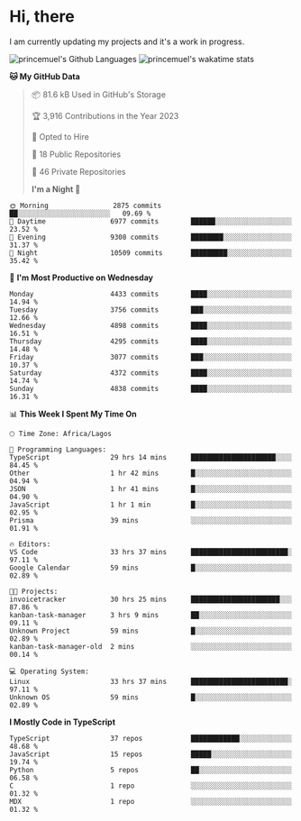 # Hi, there

<!--
**princemuel/princemuel** is a ✨ _special_ ✨ repository because its `README.md` (this file) appears on your GitHub profile.

Here are some ideas to get you started:

- 🔭 I’m currently working on ...
- 🌱 I’m currently learning ...
- 👯 I’m looking to collaborate on ...
- 🤔 I’m looking for help with ...
- 💬 Ask me about ...
- 📫 How to reach me: ...
- 😄 Pronouns: ...
- ⚡ Fun fact: ...
-->

I am currently updating my projects and it's a work in progress.

![princemuel's Github Languages](https://github-readme-stats.vercel.app/api/top-langs/?username=princemuel&text_color=586069&layout=compact&hide_border=true&title_color=0366d6&count_private=true&include_all_commits=true&theme=tokyonight&show_icons=true)
![princemuel's wakatime stats](https://github-readme-stats.vercel.app/api/wakatime?username=princemuel&text_color=586069&layout=compact&hide_border=true&title_color=0366d6&count_private=true&include_all_commits=true&theme=tokyonight&show_icons=true)

<!--START_SECTION:waka-->

**🐱 My GitHub Data**

> 📦 81.6 kB Used in GitHub's Storage
>
> 🏆 3,916 Contributions in the Year 2023
>
> 💼 Opted to Hire
>
> 📜 18 Public Repositories
>
> 🔑 46 Private Repositories
>
> **I'm a Night 🦉**

```text
🌞 Morning                2875 commits        ██░░░░░░░░░░░░░░░░░░░░░░░   09.69 %
🌆 Daytime                6977 commits        ██████░░░░░░░░░░░░░░░░░░░   23.52 %
🌃 Evening                9308 commits        ████████░░░░░░░░░░░░░░░░░   31.37 %
🌙 Night                  10509 commits       █████████░░░░░░░░░░░░░░░░   35.42 %
```

📅 **I'm Most Productive on Wednesday**

```text
Monday                   4433 commits        ████░░░░░░░░░░░░░░░░░░░░░   14.94 %
Tuesday                  3756 commits        ███░░░░░░░░░░░░░░░░░░░░░░   12.66 %
Wednesday                4898 commits        ████░░░░░░░░░░░░░░░░░░░░░   16.51 %
Thursday                 4295 commits        ████░░░░░░░░░░░░░░░░░░░░░   14.48 %
Friday                   3077 commits        ███░░░░░░░░░░░░░░░░░░░░░░   10.37 %
Saturday                 4372 commits        ████░░░░░░░░░░░░░░░░░░░░░   14.74 %
Sunday                   4838 commits        ████░░░░░░░░░░░░░░░░░░░░░   16.31 %
```

📊 **This Week I Spent My Time On**

```text
🕑︎ Time Zone: Africa/Lagos

💬 Programming Languages:
TypeScript               29 hrs 14 mins      █████████████████████░░░░   84.45 %
Other                    1 hr 42 mins        █░░░░░░░░░░░░░░░░░░░░░░░░   04.94 %
JSON                     1 hr 41 mins        █░░░░░░░░░░░░░░░░░░░░░░░░   04.90 %
JavaScript               1 hr 1 min          █░░░░░░░░░░░░░░░░░░░░░░░░   02.95 %
Prisma                   39 mins             ░░░░░░░░░░░░░░░░░░░░░░░░░   01.91 %

🔥 Editors:
VS Code                  33 hrs 37 mins      ████████████████████████░   97.11 %
Google Calendar          59 mins             █░░░░░░░░░░░░░░░░░░░░░░░░   02.89 %

🐱‍💻 Projects:
invoicetracker           30 hrs 25 mins      ██████████████████████░░░   87.86 %
kanban-task-manager      3 hrs 9 mins        ██░░░░░░░░░░░░░░░░░░░░░░░   09.11 %
Unknown Project          59 mins             █░░░░░░░░░░░░░░░░░░░░░░░░   02.89 %
kanban-task-manager-old  2 mins              ░░░░░░░░░░░░░░░░░░░░░░░░░   00.14 %

💻 Operating System:
Linux                    33 hrs 37 mins      ████████████████████████░   97.11 %
Unknown OS               59 mins             █░░░░░░░░░░░░░░░░░░░░░░░░   02.89 %
```

**I Mostly Code in TypeScript**

```text
TypeScript               37 repos            ████████████░░░░░░░░░░░░░   48.68 %
JavaScript               15 repos            █████░░░░░░░░░░░░░░░░░░░░   19.74 %
Python                   5 repos             ██░░░░░░░░░░░░░░░░░░░░░░░   06.58 %
C                        1 repo              ░░░░░░░░░░░░░░░░░░░░░░░░░   01.32 %
MDX                      1 repo              ░░░░░░░░░░░░░░░░░░░░░░░░░   01.32 %
```

<!--END_SECTION:waka-->
